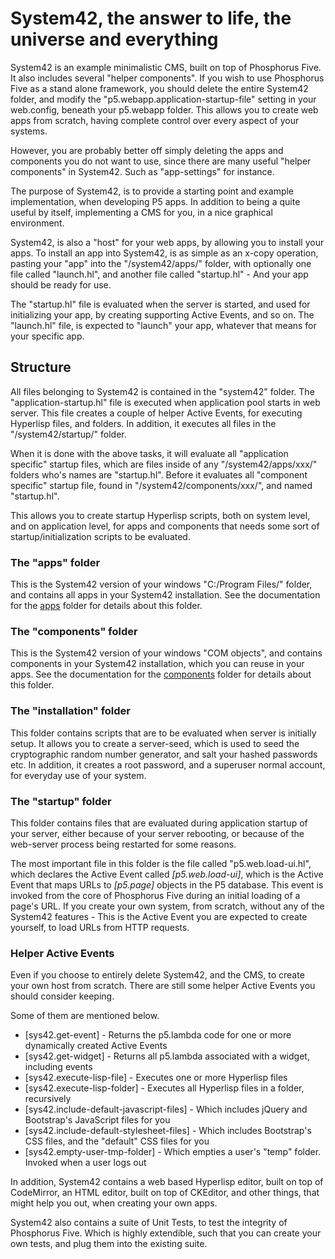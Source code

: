 System42, the answer to life, the universe and everything
========

System42 is an example minimalistic CMS, built on top of Phosphorus Five. It also includes 
several "helper components". If you wish to use Phosphorus Five as a stand alone framework, you
should delete the entire System42 folder, and modify the "p5.webapp.application-startup-file"
setting in your web.config, beneath your p5.webapp folder. This allows you to create web
apps from scratch, having complete control over every aspect of your systems.

However, you are probably better off simply deleting the apps and components you do not want 
to use, since there are many useful "helper components" in System42. Such as "app-settings"
for instance.

The purpose of System42, is to provide a starting point and example implementation,
when developing P5 apps. In addition to being a quite useful by itself, implementing a CMS
for you, in a nice graphical environment.

System42, is also a "host" for your web apps, by allowing you to install your apps.
To install an app into System42, is as simple as an x-copy operation, pasting your "app" 
into the "/system42/apps/" folder, with optionally one file called "launch.hl",
and another file called "startup.hl" - And your app should be ready for use.

The "startup.hl" file is evaluated when the server is started, and used for initializing
your app, by creating supporting Active Events, and so on. The "launch.hl" file,
is expected to "launch" your app, whatever that means for your specific app.

## Structure

All files belonging to System42 is contained in the "system42" folder. The 
"application-startup.hl" file is executed when application pool starts in web server.
This file creates a couple of helper Active Events, for executing Hyperlisp files, and
folders. In addition, it executes all files in the "/system42/startup/" folder.

When it is done with the above tasks, it will evaluate all "application specific"
startup files, which are files inside of any "/system42/apps/xxx/" folders who's names
are "startup.hl". Before it evaluates all "component specific" startup file, found
in "/system42/components/xxx/", and named "startup.hl".

This allows you to create startup Hyperlisp scripts, both on system level, and on
application level, for apps and components that needs some sort of startup/initialization 
scripts to be evaluated.

### The "apps" folder

This is the System42 version of your windows "C:/Program Files/" folder, and contains 
all apps in your System42 installation. See the documentation for the [apps](/core/p5.webapp/system42/apps/)
folder for details about this folder.

### The "components" folder

This is the System42 version of your windows "COM objects", and contains components in 
your System42 installation, which you can reuse in your apps. See the documentation for 
the [components](/core/p5.webapp/system42/components/) folder for details about this folder.

### The "installation" folder

This folder contains scripts that are to be evaluated when server is initially
setup. It allows you to create a server-seed, which is used to seed the cryptographic random
number generator, and salt your hashed passwords etc. In addition, it creates a root
password, and a superuser normal account, for everyday use of your system.

### The "startup" folder

This folder contains files that are evaluated during application startup of your server,
either because of your server rebooting, or because of the web-server process being restarted
for some reasons.

The most important file in this folder is the file called "p5.web.load-ui.hl", which
declares the Active Event called *[p5.web.load-ui]*, which is the Active Event that maps
URLs to *[p5.page]* objects in the P5 database. This event is invoked from the core of Phosphorus 
Five during an initial loading of a page's URL. If you create your own system, from scratch, without
any of the System42 features - This is the Active Event you are expected to create yourself,
to load URLs from HTTP requests.

### Helper Active Events

Even if you choose to entirely delete System42, and the CMS, to create your own host from
scratch. There are still some helper Active Events you should consider keeping.

Some of them are mentioned below.

* [sys42.get-event] - Returns the p5.lambda code for one or more dynamically created Active Events
* [sys42.get-widget] - Returns all p5.lambda associated with a widget, including events
* [sys42.execute-lisp-file] - Executes one or more Hyperlisp files
* [sys42.execute-lisp-folder] - Executes all Hyperlisp files in a folder, recursively
* [sys42.include-default-javascript-files] - Which includes jQuery and Bootstrap's JavaScript files for you
* [sys42.include-default-stylesheet-files] - Which includes Bootstrap's CSS files, and the "default" CSS files for you
* [sys42.empty-user-tmp-folder] - Which empties a user's "temp" folder. Invoked when a user logs out

In addition, System42 contains a web based Hyperlisp editor, built on top of CodeMirror, an HTML editor,
built on top of CKEditor, and other things, that might help you out, when creating your own apps.

System42 also contains a suite of Unit Tests, to test the integrity of Phosphorus Five. Which is highly
extendible, such that you can create your own tests, and plug them into the existing suite.



